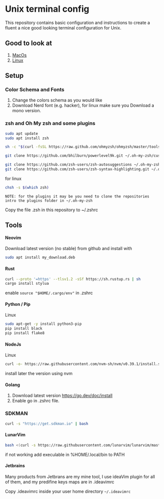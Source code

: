 # Unix terminal config
This repository contains basic configuration and instructions to create a fluent a nice good looking terminal configuration for Unix.

## Good to look at
1. [MacOs](https://medium.com/@Clovis_app/configuration-of-a-beautiful-efficient-terminal-and-prompt-on-osx-in-7-minutes-827c29391961)
2. [Linux](https://medium.com/@christyjacob4/powerlevel9k-themes-f400759638c2)

## Setup
### Color Schema and Fonts
1. Change the colors schema as you would like
2. Download Nerd font (e.g. hacker), for linux make sure you Download a mono version.

### zsh and Oh My zsh and some plugins

```bash
sudo apt update
sudo apt install zsh
```

```bash 
sh -c "$(curl -fsSL https://raw.github.com/ohmyzsh/ohmyzsh/master/tools/install.sh)"
```

```bash
git clone https://github.com/bhilburn/powerlevel9k.git ~/.oh-my-zsh/custom/themes/powerlevel9k
```

```bash
git clone https://github.com/zsh-users/zsh-autosuggestions ~/.oh-my-zsh/custom/plugins/zsh-autosuggestions
git clone https://github.com/zsh-users/zsh-syntax-highlighting.git ~/.oh-my-zsh/custom/plugins/zsh-syntax-highlighting
```

for linux
```bash
chsh -s $(which zsh)
```

`NOTE: for the plugins it may be you need to clone the repositories intro the plugins folder in ~/.oh-my-zsh`

Copy the file .zsh in this repository to ~/.zshrc

## Tools
#### Neovim
Download latest version (no stable) from github and install with
```bash
sudo apt install my_download.deb
```

#### Rust
```bash
curl --proto '=https' --tlsv1.2 -sSf https://sh.rustup.rs | sh
cargo install stylua
```
enable `source "$HOME/.cargo/env"` in .zshrc

#### Python / Pip
Linux
```bash
sudo apt-get -y install python3-pip
pip install black
pip install flake8
```

#### NodeJs
Linux
```bash
curl -o- https://raw.githubusercontent.com/nvm-sh/nvm/v0.39.1/install.sh | bash
```
install later the version using nvm

#### Golang
1. Download latest version https://go.dev/doc/install
2. Enable go in .zshrc file.

### SDKMAN
```bash
curl -s "https://get.sdkman.io" | bash
```

#### LunarVim
```bash
bash <(curl -s https://raw.githubusercontent.com/lunarvim/lunarvim/master/utils/installer/install.sh)
```
if not working add execulable in %HOME/.local/bin to PATH

#### Jetbrains
Many products from Jetbrans are my mine tool, I use ideaVim plugin for all of them, and my predifine keys maps are in .ideavimrc

Copy .ideavimrc inside your user home directory `~/.ideavimrc`